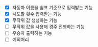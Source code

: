 - [x] 자동차 이름을 쉼표 기준으로 입력받는 기능
- [x] 시도할 횟수 입력받는 기능
- [x] 무작위 값 생성하는 기능
- [ ] 무작위 값을 사용해 경주 진행하는 기능
- [ ] 우승자 출력하는 기능
- [ ] 예외처리
